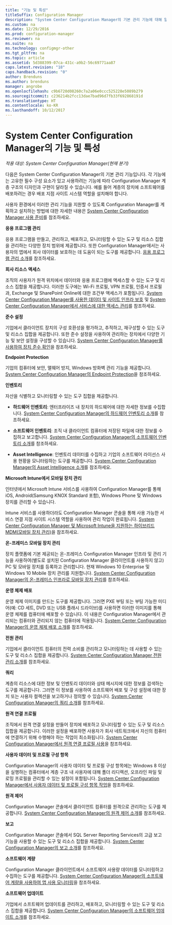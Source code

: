 ```yaml
---
title: "기능 및 특성"
titleSuffix: Configuration Manager
description: "System Center Configuration Manager의 기본 관리 기능에 대해 알아봅니다."
ms.custom: na
ms.date: 12/29/2016
ms.prod: configuration-manager
ms.reviewer: na
ms.suite: na
ms.technology: configmgr-other
ms.tgt_pltfrm: na
ms.topic: article
ms.assetid: 5d388399-07ca-431c-a9b2-56c69771aa87
caps.latest.revision: "18"
caps.handback.revision: "0"
author: Brenduns
ms.author: brenduns
manager: angrobe
ms.openlocfilehash: c9b6720d08260c7a2a06e0ccc525228e5089b279
ms.sourcegitcommit: c236214b2fcc13dae7bad96d7fb33f692868191d
ms.translationtype: HT
ms.contentlocale: ko-KR
ms.lasthandoff: 10/12/2017
---
```

# <a name="features-and-capabilities-of-system-center-configuration-manager"></a>System Center Configuration Manager의 기능 및 특성

*적용 대상: System Center Configuration Manager(현재 분기)*

다음은 System Center Configuration Manager의 기본 관리 기능입니다. 각 기능에는 고유한 필수 구성 요소가 있고 사용하려는 기능에 따라 Configuration Manager 계층 구조의 디자인과 구현이 달라질 수 있습니다. 예를 들어 계층의 장치에 소프트웨어를 배포하려는 경우 배포 지점 사이트 시스템 역할을 설치해야 합니다.  

 사용자 환경에서 이러한 관리 기능을 지원할 수 있도록 Configuration Manager를 계획하고 설치하는 방법에 대한 자세한 내용은 [System Center Configuration Manager 사용 준비](../../../core/plan-design/get-ready.md)를 참조하세요.  

 **응용 프로그램 관리**  

 응용 프로그램을 만들고, 관리하고, 배포하고, 모니터링할 수 있는 도구 및 리소스 집합을 관리하는 다양한 장치 범위에 제공합니다. 또한 Configuration Manager에서는 사용자의 앱에서 회사 데이터를 보호하는 데 도움이 되는 도구를 제공합니다. [응용 프로그램 관리 소개](/sccm/apps/understand/introduction-to-application-management)를 참조하세요.

 **회사 리소스 액세스**  

 조직의 사용자가 원격 위치에서 데이터와 응용 프로그램에 액세스할 수 있는 도구 및 리소스 집합을 제공합니다. 이러한 도구에는 Wi-Fi 프로필, VPN 프로필, 인증서 프로필과, Exchange 및 SharePoint Online에 대한 조건부 액세스가 포함됩니다. [System Center Configuration Manager를 사용한 데이터 및 사이트 인프라 보호](../../../protect/understand/protect-data-and-site-infrastructure.md) 및 [System Center Configuration Manager에서 서비스에 대한 액세스 관리](../../../protect/deploy-use/manage-access-to-services.md)를 참조하세요.  

 **준수 설정**  

 기업에서 클라이언트 장치의 구성 호환성을 평가하고, 추적하고, 재구성할 수 있는 도구 및 리소스 집합을 제공합니다. 또한 준수 설정을 사용하여 관리하는 장치에서 다양한 기능 및 보안 설정을 구성할 수 있습니다. [System Center Configuration Manager를 사용하여 장치 준수 확인](../../../compliance/understand/ensure-device-compliance.md)을 참조하세요.  

 **Endpoint Protection**  

 기업의 컴퓨터에 보안, 맬웨어 방지, Windows 방화벽 관리 기능을 제공합니다. [System Center Configuration Manager의 Endpoint Protection](../../../protect/deploy-use/endpoint-protection.md)을 참조하세요.  

 **인벤토리**  

 자산을 식별하고 모니터링할 수 있는 도구 집합을 제공합니다.  

-   **하드웨어 인벤토리**: 엔터프라이즈 내 장치의 하드웨어에 대한 자세한 정보를 수집합니다. [System Center Configuration Manager의 하드웨어 인벤토리 소개](../../../core/clients/manage/inventory/introduction-to-hardware-inventory.md)를 참조하세요.  

-   **소프트웨어 인벤토리**: 조직 내 클라이언트 컴퓨터에 저장된 파일에 대한 정보를 수집하고 보고합니다. [System Center Configuration Manager의 소프트웨어 인벤토리 소개](../../../core/clients/manage/inventory/introduction-to-software-inventory.md)를 참조하세요.  

-   **Asset Intelligence**: 인벤토리 데이터를 수집하고 기업의 소프트웨어 라이선스 사용 현황을 모니터링하는 도구를 제공합니다. [System Center Configuration Manager의 Asset Intelligence 소개](../../../core/clients/manage/asset-intelligence/introduction-to-asset-intelligence.md)를 참조하세요.  

**Microsoft Intune에서 모바일 장치 관리**  

 인터넷에서 Microsoft Intune 서비스를 사용하여 Configuration Manager를 통해 iOS, Android(Samsung KNOX Standard 포함), Windows Phone 및 Windows 장치를 관리할 수 있습니다.

 Intune 서비스를 사용하더라도 Configuration Manager 콘솔을 통해 사용 가능한 서비스 연결 지점 사이트 시스템 역할을 사용하여 관리 작업이 완료됩니다. [System Center Configuration Manager 및 Microsoft Intune을 지원하는 하이브리드 MDM(모바일 장치 관리)](../../../mdm/understand/hybrid-mobile-device-management.md)을 참조하세요.  

 **온-프레미스 모바일 장치 관리**  

 장치 플랫폼에 기본 제공되는 온-프레미스 Configuration Manager 인프라 및 관리 기능을 사용하여(별도로 설치된 Configuration Manager 클라이언트를 사용하지 않고) PC 및 모바일 장치를 등록하고 관리합니다. 현재 Windows 10 Enterprise 및 Windows 10 Mobile 장치 관리를 지원합니다. [System Center Configuration Manager의 온-프레미스 인프라로 모바일 장치 관리](../../../mdm/understand/manage-mobile-devices-with-on-premises-infrastructure.md)를 참조하세요.  

 **운영 체제 배포**  

 운영 체제 이미지를 만드는 도구를 제공합니다. 그러면 PXE 부팅 또는 부팅 가능한 미디어(예: CD 세트, DVD 또는 USB 플래시 드라이브)를 사용하면 이러한 이미지를 통해 운영 체제를 컴퓨터에 배포할 수 있습니다. 이 내용은 Configuration Manager에서 관리되는 컴퓨터와 관리되지 않는 컴퓨터에 적용됩니다. [System Center Configuration Manager의 운영 체제 배포 소개](../../../osd/understand/introduction-to-operating-system-deployment.md)를 참조하세요.  

 **전원 관리**  

 기업에서 클라이언트 컴퓨터의 전력 소비를 관리하고 모니터링하는 데 사용할 수 있는 도구 및 리소스 집합을 제공합니다. [System Center Configuration Manager 전원 관리 소개](../../../core/clients/manage/power/introduction-to-power-management.md)를 참조하세요.  

 **쿼리**  

 계층의 리소스에 대한 정보 및 인벤토리 데이터와 상태 메시지에 대한 정보를 검색하는 도구를 제공합니다. 그러면 이 정보를 사용하여 소프트웨어 배포 및 구성 설정에 대한 장치 또는 사용자 컬렉션을 보고하거나 정의할 수 있습니다. [System Center Configuration Manager의 쿼리 소개](../../../core/servers/manage/introduction-to-queries.md)를 참조하세요.  

 **원격 연결 프로필**  

 조직에서 원격 연결 설정을 만들어 장치에 배포하고 모니터링할 수 있는 도구 및 리소스 집합을 제공합니다. 이러한 설정을 배포하면 사용자가 회사 네트워크에서 자신의 컴퓨터에 연결하기 위해 수행해야 하는 작업이 최소화됩니다. [System Center Configuration Manager에서 원격 연결 프로필 사용](/sccm/compliance/deploy-use/create-remote-connection-profiles)을 참조하세요.  

 **사용자 데이터 및 프로필 구성 항목**  

 Configuration Manager의 사용자 데이터 및 프로필 구성 항목에는 Windows 8 이상을 실행하는 컴퓨터에서 계층 구조 내 사용자에 대해 폴더 리디렉션, 오프라인 파일 및 로밍 프로필을 관리할 수 있는 설정이 포함됩니다. [System Center Configuration Manager에서 사용자 데이터 및 프로필 구성 항목 작업](/sccm/compliance/deploy-use/create-user-data-and-profiles-configuration-items)을 참조하세요.  

 **원격 제어**  

 Configuration Manager 콘솔에서 클라이언트 컴퓨터를 원격으로 관리하는 도구를 제공합니다. [System Center Configuration Manager의 원격 제어 소개](../../../core/clients/manage/remote-control/introduction-to-remote-control.md)를 참조하세요.  

 **보고**  

 Configuration Manager 콘솔에서 SQL Server Reporting Services의 고급 보고 기능을 사용할 수 있는 도구 및 리소스 집합을 제공합니다. [System Center Configuration Manager의 보고 소개](../../../core/servers/manage/introduction-to-reporting.md)를 참조하세요.  

 **소프트웨어 계량**  

 Configuration Manager 클라이언트에서 소프트웨어 사용량 데이터를 모니터링하고 수집하는 도구를 제공합니다. [System Center Configuration Manager의 소프트웨어 계량을 사용하여 앱 사용 모니터링](../../../apps/deploy-use/monitor-app-usage-with-software-metering.md)을 참조하세요.  

 **소프트웨어 업데이트**  

 기업에서 소프트웨어 업데이트를 관리하고, 배포하고, 모니터링할 수 있는 도구 및 리소스 집합을 제공합니다. [System Center Configuration Manager의 소프트웨어 업데이트 소개](/sccm/sum/understand/software-updates-introduction)를 참조하세요.  
